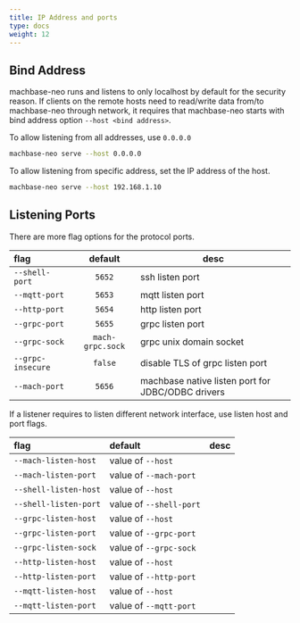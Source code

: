 ```yaml
---
title: IP Address and ports
type: docs
weight: 12
---
```


## Bind Address

machbase-neo runs and listens to only localhost by default for the security reason. If clients on the remote hosts need to read/write data from/to machbase-neo through network, it requires that machbase-neo starts with bind address option `--host <bind address>`.

To allow listening from all addresses, use `0.0.0.0`

```sh
machbase-neo serve --host 0.0.0.0
```

To allow listening from specific address, set the IP address of the host.

```sh
machbase-neo serve --host 192.168.1.10
```

## Listening Ports

There are more flag options for the protocol ports.

| flag             | default          | desc                            |
|:-----------------|:----------------:|-------------------------------- |
| `--shell-port`   | `5652`           | ssh listen port                 |
| `--mqtt-port`    | `5653`           | mqtt listen port                |
| `--http-port`    | `5654`           | http listen port                |
| `--grpc-port`    | `5655`           | grpc listen port                |
| `--grpc-sock`    | `mach-grpc.sock` | grpc unix domain socket         |
| `--grpc-insecure`| `false`          | disable TLS of grpc listen port |
| `--mach-port`    | `5656`           | machbase native listen port for JDBC/ODBC drivers |

If a listener requires to listen different network interface, use listen host and port flags.

| flag                   | default                | desc                            |
|:-----------------------|:-----------------------|-------------------------------- |
| `--mach-listen-host`   | value of `--host`      |                                 |
| `--mach-listen-port`   | value of `--mach-port` |                                 |
| `--shell-listen-host`  | value of `--host`      |                                 |
| `--shell-listen-port`  | value of `--shell-port`|                                 |
| `--grpc-listen-host`   | value of `--host`      |                                 |
| `--grpc-listen-port`   | value of `--grpc-port` |                                 |
| `--grpc-listen-sock`   | value of `--grpc-sock` |                                 |
| `--http-listen-host`   | value of `--host`      |                                 |
| `--http-listen-port`   | value of `--http-port` |                                 |
| `--mqtt-listen-host`   | value of `--host`      |                                 |
| `--mqtt-listen-port`   | value of `--mqtt-port` |                                 |
